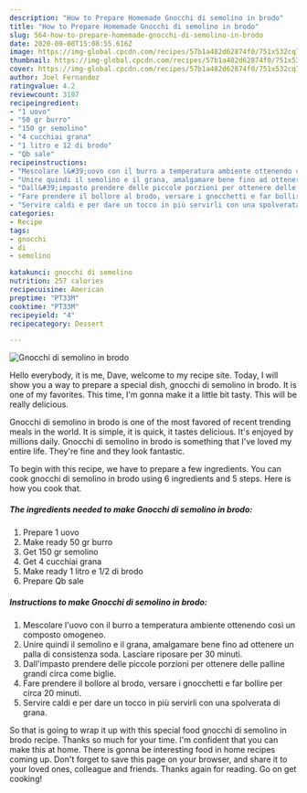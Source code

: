 ```yaml
---
description: "How to Prepare Homemade Gnocchi di semolino in brodo"
title: "How to Prepare Homemade Gnocchi di semolino in brodo"
slug: 564-how-to-prepare-homemade-gnocchi-di-semolino-in-brodo
date: 2020-09-08T15:08:55.616Z
image: https://img-global.cpcdn.com/recipes/57b1a482d62874f0/751x532cq70/gnocchi-di-semolino-in-brodo-recipe-main-photo.jpg
thumbnail: https://img-global.cpcdn.com/recipes/57b1a482d62874f0/751x532cq70/gnocchi-di-semolino-in-brodo-recipe-main-photo.jpg
cover: https://img-global.cpcdn.com/recipes/57b1a482d62874f0/751x532cq70/gnocchi-di-semolino-in-brodo-recipe-main-photo.jpg
author: Joel Fernandez
ratingvalue: 4.2
reviewcount: 3107
recipeingredient:
- "1 uovo"
- "50 gr burro"
- "150 gr semolino"
- "4 cucchiai grana"
- "1 litro e 12 di brodo"
- "Qb sale"
recipeinstructions:
- "Mescolare l&#39;uovo con il burro a temperatura ambiente ottenendo così un composto omogeneo."
- "Unire quindi il semolino e il grana, amalgamare bene fino ad ottenere un palla di consistenza soda. Lasciare riposare per 30 minuti."
- "Dall&#39;impasto prendere delle piccole porzioni per ottenere delle palline grandi circa come biglie."
- "Fare prendere il bollore al brodo, versare i gnocchetti e far bollire per circa 20 minuti."
- "Servire caldi e per dare un tocco in più servirli con una spolverata di grana."
categories:
- Recipe
tags:
- gnocchi
- di
- semolino

katakunci: gnocchi di semolino 
nutrition: 257 calories
recipecuisine: American
preptime: "PT33M"
cooktime: "PT33M"
recipeyield: "4"
recipecategory: Dessert

---
```



![Gnocchi di semolino in brodo](https://img-global.cpcdn.com/recipes/57b1a482d62874f0/751x532cq70/gnocchi-di-semolino-in-brodo-recipe-main-photo.jpg)

Hello everybody, it is me, Dave, welcome to my recipe site. Today, I will show you a way to prepare a special dish, gnocchi di semolino in brodo. It is one of my favorites. This time, I'm gonna make it a little bit tasty. This will be really delicious.



Gnocchi di semolino in brodo is one of the most favored of recent trending meals in the world. It is simple, it is quick, it tastes delicious. It's enjoyed by millions daily. Gnocchi di semolino in brodo is something that I've loved my entire life. They're fine and they look fantastic.


To begin with this recipe, we have to prepare a few ingredients. You can cook gnocchi di semolino in brodo using 6 ingredients and 5 steps. Here is how you cook that.

<!--inarticleads1-->

##### The ingredients needed to make Gnocchi di semolino in brodo:

1. Prepare 1 uovo
1. Make ready 50 gr burro
1. Get 150 gr semolino
1. Get 4 cucchiai grana
1. Make ready 1 litro e 1/2 di brodo
1. Prepare Qb sale




<!--inarticleads2-->

##### Instructions to make Gnocchi di semolino in brodo:

1. Mescolare l&#39;uovo con il burro a temperatura ambiente ottenendo così un composto omogeneo.
1. Unire quindi il semolino e il grana, amalgamare bene fino ad ottenere un palla di consistenza soda. Lasciare riposare per 30 minuti.
1. Dall&#39;impasto prendere delle piccole porzioni per ottenere delle palline grandi circa come biglie.
1. Fare prendere il bollore al brodo, versare i gnocchetti e far bollire per circa 20 minuti.
1. Servire caldi e per dare un tocco in più servirli con una spolverata di grana.




So that is going to wrap it up with this special food gnocchi di semolino in brodo recipe. Thanks so much for your time. I'm confident that you can make this at home. There is gonna be interesting food in home recipes coming up. Don't forget to save this page on your browser, and share it to your loved ones, colleague and friends. Thanks again for reading. Go on get cooking!
